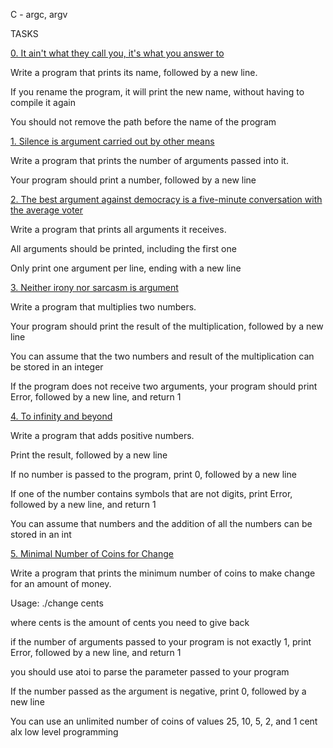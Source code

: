 C - argc, argv
                
                
TASKS
                
                
[0. It ain't what they call you, it's what you answer to](0-whatsmyname.c)
                
                
Write a program that prints its name, followed by a new line.
                
                
If you rename the program, it will print the new name, without having to compile it again
                
You should not remove the path before the name of the program
                
                
[1. Silence is argument carried out by other means](1-args.c)
                
                
Write a program that prints the number of arguments passed into it.
                
                
Your program should print a number, followed by a new line
                
                
                
[2. The best argument against democracy is a five-minute conversation with the average voter](2-args.c)
                
                
Write a program that prints all arguments it receives.
                
                
All arguments should be printed, including the first one
                
Only print one argument per line, ending with a new line
                
                
[3. Neither irony nor sarcasm is argument](3-mul.c)
                
                
Write a program that multiplies two numbers.
                
                
Your program should print the result of the multiplication, followed by a new line
                
You can assume that the two numbers and result of the multiplication can be stored in an integer
                
If the program does not receive two arguments, your program should print Error, followed by a new line, and return 1
                
                
[4. To infinity and beyond](4-add.c)
                
                
Write a program that adds positive numbers.
                
                
Print the result, followed by a new line
                
If no number is passed to the program, print 0, followed by a new line
                
If one of the number contains symbols that are not digits, print Error, followed by a new line, and return 1
                
You can assume that numbers and the addition of all the numbers can be stored in an int
                
                
[5. Minimal Number of Coins for Change](100-change.c)
                
                
Write a program that prints the minimum number of coins to make change for an amount of money.
                
                
Usage: ./change cents
                
where cents is the amount of cents you need to give back
                
if the number of arguments passed to your program is not exactly 1, print Error, followed by a new line, and return 1
                
you should use atoi to parse the parameter passed to your program
                
If the number passed as the argument is negative, print 0, followed by a new line
                
You can use an unlimited number of coins of values 25, 10, 5, 2, and 1 cent
alx low level programming